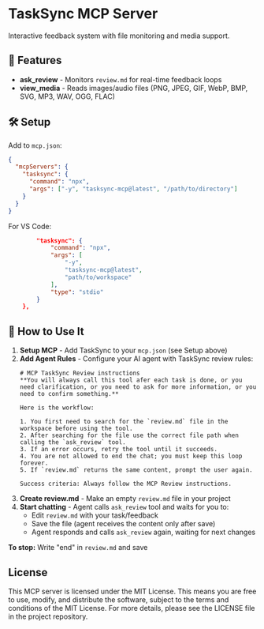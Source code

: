 # TaskSync MCP Server

Interactive feedback system with file monitoring and media support.

## 🌟 Features

- **ask_review** - Monitors `review.md` for real-time feedback loops
- **view_media** - Reads images/audio files (PNG, JPEG, GIF, WebP, BMP, SVG, MP3, WAV, OGG, FLAC)

## 🛠️ Setup

Add to `mcp.json`:
```json
{
  "mcpServers": {
    "tasksync": {
      "command": "npx",
      "args": ["-y", "tasksync-mcp@latest", "/path/to/directory"]
    }
  }
}
```

For VS Code:
```json
		"tasksync": {
			"command": "npx",
			"args": [
				"-y",
				"tasksync-mcp@latest",
				"path/to/workspace"
			],
			"type": "stdio"
		}
	},
```

## 📖 How to Use It

1. **Setup MCP** - Add TaskSync to your `mcp.json` (see Setup above)
2. **Add Agent Rules** - Configure your AI agent with TaskSync review rules:
   ```
   # MCP TaskSync Review instructions
   **You will always call this tool afer each task is done, or you need clarification, or you need to ask for more information, or you need to confirm something.**

   Here is the workflow:

   1. You first need to search for the `review.md` file in the workspace before using the tool.
   2. After searching for the file use the correct file path when calling the `ask_review` tool.
   3. If an error occurs, retry the tool until it succeeds.
   4. You are not allowed to end the chat; you must keep this loop forever.
   5. If `review.md` returns the same content, prompt the user again.

   Success criteria: Always follow the MCP Review instructions.
   ```
3. **Create review.md** - Make an empty `review.md` file in your project
4. **Start chatting** - Agent calls `ask_review` tool and waits for you to:
   - Edit `review.md` with your task/feedback
   - Save the file (agent receives the content only after save)
   - Agent responds and calls `ask_review` again, waiting for next changes

**To stop:** Write "end" in `review.md` and save

## License

This MCP server is licensed under the MIT License. This means you are free to use, modify, and distribute the software, subject to the terms and conditions of the MIT License. For more details, please see the LICENSE file in the project repository.

